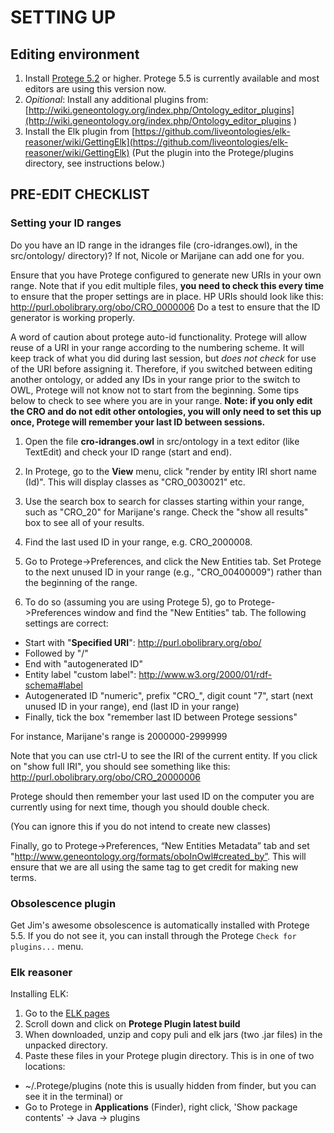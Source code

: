# SETTING UP

## Editing environment

1. Install [Protege 5.2](http://protege.stanford.edu/) or higher. Protege 5.5 is currently available and most editors are using this version now.
2. _Opitional_: Install any additional plugins from: [http://wiki.geneontology.org/index.php/Ontology_editor_plugins](http://wiki.geneontology.org/index.php/Ontology_editor_plugins )
3. Install the Elk plugin from [https://github.com/liveontologies/elk-reasoner/wiki/GettingElk](https://github.com/liveontologies/elk-reasoner/wiki/GettingElk)
(Put the plugin into the Protege/plugins directory, see instructions below.)

## PRE-EDIT CHECKLIST

### Setting your ID ranges

Do you have an ID range in the idranges file (cro-idranges.owl), in the src/ontology/ directory)? If not, Nicole or Marijane can add one for you.

Ensure that you have Protege configured to generate new URIs in your own range. Note that if you edit multiple files, **you need to check this every time** to ensure that the proper settings are in place. HP URIs should look like this:
http://purl.obolibrary.org/obo/CRO_0000006
Do a test to ensure that the ID generator is working properly.

A word of caution about protege auto-id functionality. Protege will allow reuse of a URI in your range according to the numbering scheme. It will keep track of what you did during last session, but *does not check* for use of the URI before assigning it. Therefore, if you switched between editing another ontology, or added any IDs in your range prior to the switch to OWL, Protege will not know not to start from the beginning. Some tips below to check to see where you are in your range. **Note: if you only edit the CRO and do not edit other ontologies, you will only need to set this up once, Protege will remember your last ID between sessions.**

1. Open the file **cro-idranges.owl** in src/ontology in a text editor (like TextEdit) and check your ID range (start and end). 
2. In Protege, go to the **View** menu, click "render by entity IRI short name (Id)". This will display classes as "CRO_0030021" etc.  

3. Use the search box to search for classes starting within your range, such as "CRO_20" for Marijane's range. Check the "show all results" box to see all of your results.  

4. Find the last used ID in your range, e.g. CRO_2000008.  

5. Go to Protege->Preferences, and click the New Entities tab. Set Protege to the next unused ID in your range (e.g., "CRO_00400009") rather than the beginning of the range.  

5. To do so (assuming you are using Protege 5), go to Protege->Preferences window and find the "New Entities" tab. The following settings are correct:
 * Start with "**Specified URI**": http://purl.obolibrary.org/obo/
 * Followed by "/"
 * End with "autogenerated ID"
 * Entity label "custom label": http://www.w3.org/2000/01/rdf-schema#label
 * Autogenerated ID "numeric", prefix "CRO_", digit count "7", start (next unused ID in your range), end (last ID in your range)
 * Finally, tick the box "remember last ID between Protege sessions"

For instance, Marijane's range is 2000000-2999999

Note that you can use ctrl-U to see the IRI of the current entity. If you click on "show full IRI", you should see something like this:
http://purl.obolibrary.org/obo/CRO_20000006  

Protege should then remember your last used ID on the computer you are currently using for next time, though you should double check.

(You can ignore this if you do not intend to create new classes)

Finally, go to Protege->Preferences, “New Entities Metadata” tab and set "http://www.geneontology.org/formats/oboInOwl#created_by”. This will ensure that we are all using the same tag to get credit for making new terms.  

### Obsolescence plugin

Get Jim's awesome obsolescence is automatically installed with Protege 5.5. If you do not see it, you can install through the Protege `Check for plugins...` menu. 

### Elk reasoner

Installing ELK:

1) Go to the [ELK pages](https://github.com/liveontologies/elk-reasoner/wiki/GettingElk)
2) Scroll down and click on **Protege Plugin latest build**
3) When downloaded, unzip and copy puli and elk jars (two .jar files) in the unpacked directory.
4) Paste these files in your Protege plugin directory. This is in one of two locations:  
  * ~/.Protege/plugins (note this is usually hidden from finder, but you can see it in the terminal) or
  * Go to Protege in **Applications** (Finder), right click, 'Show package contents' -> Java -> plugins
